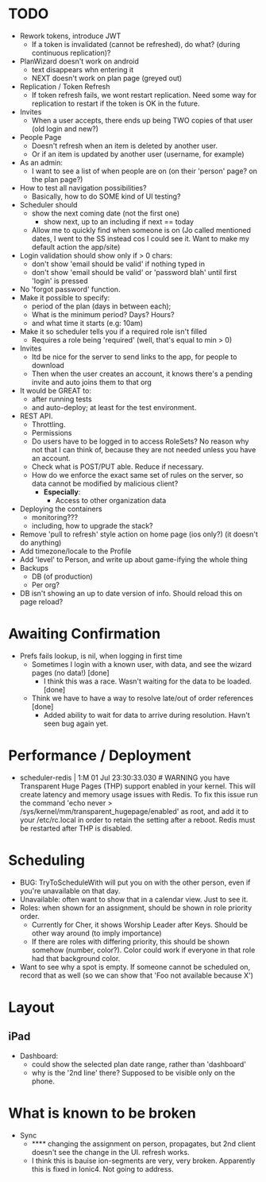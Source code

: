 TODO
====
- Rework tokens, introduce JWT
    - If a token is invalidated (cannot be refreshed), do what? (during continuous replication)?
- PlanWizard doesn't work on android
    - text disappears whn entering it
    - NEXT doesn't work on plan page (greyed out)
- Replication / Token Refresh
    - If token refresh fails, we wont restart replication. Need some way for replication to restart if the token is OK in the future.
- Invites
    - When a user accepts, there ends up being TWO copies of that user (old login and new?)
- People Page
    - Doesn't refresh when an item is deleted by another user.
    - Or if an item is updated by another user (username, for example)
- As an admin:
    - I want to see a list of when people are on (on their 'person' page? on the plan page?)
- How to test all navigation possibilities?
    - Basically, how to do SOME kind of UI testing?
- Scheduler should
    - show the next coming date (not the first one)
        - show next, up to an including if next == today
    - Allow me to quickly find when someone is on (Jo called mentioned dates, I went to the SS instead cos I could see it. Want to make my default action the app/site)
- Login validation should show only if > 0 chars:
    - don't show 'email should be valid' if nothing typed in
    - don't show 'email should be valid' or 'password blah' until first 'login' is pressed
- No 'forgot password' function.
- Make it possible to specify:
    - period of the plan (days in between each);
    - What is the minimum period? Days? Hours?
    - and what time it starts (e.g: 10am)
- Make it so scheduler tells you if a required role isn't filled
    - Requires a role being 'required' (well, that's equal to min > 0)
- Invites
    - Itd be nice for the server to send links to the app, for people to download
    - Then when the user creates an account, it knows there's a pending invite and auto joins them to that org
- It would be GREAT to:
    - after running tests
    - and auto-deploy; at least for the test environment.
- REST API.
    - Throttling.
    - Permissions
    - Do users have to be logged in to access RoleSets?  No reason why not that I can think of, because they are not needed unless you have an account.
    - Check what is POST/PUT able. Reduce if necessary.
    - How do we enforce the exact same set of rules on the server, so data cannot be modified by malicious client?
        - **Especially**:
            - Access to other organization data
- Deploying the containers
    - monitoring???
    - including, how to upgrade the stack?
- Remove 'pull to refresh' style action on home page (ios only?) (it doesn't do anything)
- Add timezone/locale to the Profile
- Add 'level' to Person, and write up about game-ifying the whole thing
- Backups
    - DB (of production)
    - Per org?
- DB isn't showing an up to date version of info. Should reload this on page reload?


Awaiting Confirmation
=====================
- Prefs fails lookup, is nil, when logging in first time
    - Sometimes I login with a known user, with data, and see the wizard pages (no data!)  [done]
        - I think this was a race. Wasn't waiting for the data to be loaded.  [done]
    - Think we have to have a way to resolve late/out of order references [done]
        - Added ability to wait for data to arrive during resolution. Havn't seen bug again yet.



Performance / Deployment
========================
- scheduler-redis | 1:M 01 Jul 23:30:33.030 # WARNING you have Transparent Huge Pages (THP) support enabled in your kernel. This will create latency and memory usage issues with Redis. To fix this issue run the command 'echo never > /sys/kernel/mm/transparent_hugepage/enabled' as root, and add it to your /etc/rc.local in order to retain the setting after a reboot. Redis must be restarted after THP is disabled.


Scheduling
===
- BUG: TryToScheduleWith will put you on with the other person, even if you're unavailable on that day.
- Unavailable: often want to show that in a calendar view. Just to see it.
- Roles: when shown for an assignment, should be shown in role priority order.
    - Currently for Cher, it shows Worship Leader after Keys. Should be other way around (to imply importance)
    - If there are roles with differing priority, this should be shown somehow (number, color?). Color could work if everyone in that role had that background color.
- Want to see why a spot is empty. If someone cannot be scheduled on, record that as well (so we can show that 'Foo not available because X')


Layout
===

iPad
--
- Dashboard:
    - could show the selected plan date range, rather than 'dashboard'
    - why is the '2nd line' there? Supposed to be visible only on the phone.


What is known to be broken
====
- Sync
  - **** changing the assignment on person, propagates, but 2nd client doesn't see the change in the UI. refresh works.
  - I think this is bauise ion-segments are very, very broken. Apparently this is fixed in Ionic4. Not going to address.


